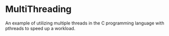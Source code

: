 # MultiThreading
An example of utilizing multiple threads in the C programming language with pthreads to speed up a workload.

